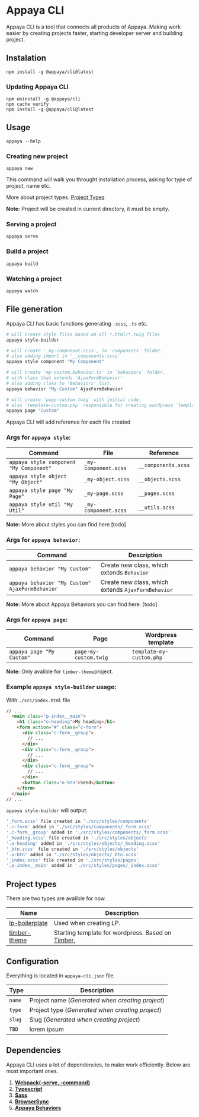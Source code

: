 # Appaya CLI
Appaya CLI is a tool that connects all products of Appaya. Making work easier  by creating projects faster, starting developer server and building project.

## Instalation
```
npm install -g @appaya/cli@latest
```
### Updating Appaya CLI
```
npm uninstall -g @appaya/cli
npm cache verify
npm install -g @appaya/cli@latest
```

## Usage
```
appaya --help
```
  
### Creating new project
```
appaya new
```
This command will walk you throught installation process, asking for type of project, name etc.

More about project types. [Project Types](#project-types)

**Note:** Project will be created in current directory, it must be empty.

### Serving a project
```
appaya serve
```

### Build a project
```
appaya build
```

### Watching a project
```
appaya watch
```

## File generation
Appaya CLI has basic functions generating `.scss`, `.ts` etc.
```bash
# will create style files based on all *.html/*.twig files
appaya style-builder

# will create '_my-component.scss', in 'components' folder.
# also adding import in '__components.scss'
appaya style component "My Component"

# will create 'my-custom.behavior.ts' in `behaviors` folder,
# with class that extends 'AjaxFormBehavior'
# also adding class to 'Behaviors' list.
appaya behavior "My Custom" AjaxFormBehavior

# will create `page-custom.twig` with initial code.
# also `template-custom.php` responsible for creating wordpress `template` 
appaya page "Custom"

```

Appaya CLI will add reference for each file created




### Args for `appaya style`:
Command | File | Reference
--- | --- | ---
`appaya style component "My Component"` | `_my-component.scss` | `__components.scss`
`appaya style object "My Object"` | `_my-object.scss` | `__objects.scss`
`appaya style page "My Page"` | `_my-page.scss` | `__pages.scss`
`appaya style util "My Util"` | `_my-component.scss` | `__utils.scss`

**Note:** More about styles you can find here [todo]

### Args for `appaya behavior`:
Command | Description 
--- | --- 
`appaya behavior "My Custom"` | Create new class, which extends `Behavior`
`appaya behavior "My Custom" AjaxFormBehavior` | Create new class, which extends `AjaxFormBehavior`

**Note:** More about Appaya Behaviors you can find here: [todo]

### Args for `appaya page`:
Command | Page | Wordpress template
--- | --- | ---
`appaya page "My Custom"` | `page-my-custom.twig` | `template-my-custom.php`


**Note:** Only avalible for `timber-theme`project.

### Example `appaya style-builder` usage:
With `./src/index.html` file
```HTML
// ...
  <main class="p-index__main">
    <h1 class="o-heading">My heading</h1>
    <form action="#" class="c-form">
      <div class="c-form__group">
        // ...
      </div>
      <div class="c-form__group">
        // ...
      </div>
      <div class="c-form__group">
        // ...
      </div>
      <button class="o-btn">Send</button>
    </form>
  </main>
// ...
```
`appaya style-builder` will output:
```bash
'_form.scss' file created in './src/styles/components'
'.c-form' added in './src/styles/components/_form.scss'
'.c-form__group' added in './src/styles/components/_form.scss'
'_heading.scss' file created in './src/styles/objects'
'.o-heading' added in './src/styles/objects/_heading.scss'
'_btn.scss' file created in './src/styles/objects'
'.o-btn' added in './src/styles/objects/_btn.scss'
'_index.scss' file created in './src/styles/pages'
'.p-index__main' added in './src/styles/pages/_index.scss'
```

## Project types
There are two types are avalible for now.

Name | Description
--- | ---
[lp-boilerplate](https://github.com/appaya-projects/appaya-lp-boilerplate) | Used when creating LP.
[timber-theme](https://github.com/appaya-projects/appaya-timber-theme) | Starting template for wordpress. Based on [Timber](https://github.com/timber/timber), 



## Configuration
Everything is located in `appaya-cli.json` file.

Type | Description
--- | ---
`name` | Project name (*Generated when creating project*)
`type` | Project type (*Generated when creating project*)
`slug` | Slug (*Generated when creating project*)
`TBD` | lorem ipsum



## Dependencies
Appaya CLI uses a lot of dependencies, to make work efficiently. Below are most important ones.

1. [**Webpack(-serve, -command)**]()
2. [**Typescript**]()
3. [**Sass**]()
4. [**BrowserSync**]()
5. [**Appaya Behaviors**]()




 




